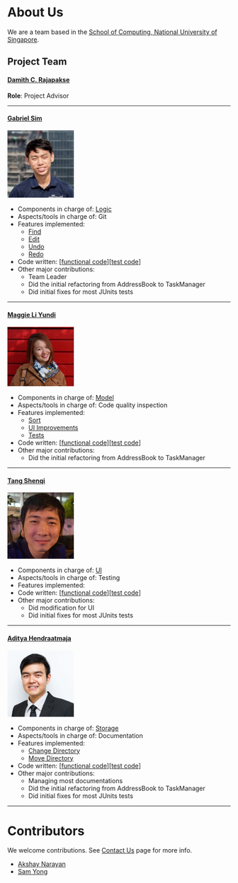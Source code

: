 # About Us

We are a team based in the [School of Computing, National University of Singapore](http://www.comp.nus.edu.sg).

## Project Team

#### [Damith C. Rajapakse](http://www.comp.nus.edu.sg/~damithch) <br>
**Role**: Project Advisor

-----

#### [Gabriel Sim](http://github.com/gabrielsim1993)
<img src="images/gabriel.png" width="150"><br>
* Components in charge of: [Logic](https://github.com/CS2103JAN2017-F12-B3/main/blob/master/docs/DeveloperGuide.md#23-logic-component)
* Aspects/tools in charge of: Git
* Features implemented:
   * [Find](https://github.com/CS2103JAN2017-F12-B3/main/blob/master/docs/UserGuide.md#26-finding-all-tasks-containing-any-keyword-in-their-task-title--description--tags-find)
   * [Edit](https://github.com/CS2103JAN2017-F12-B3/main/blob/master/docs/UserGuide.md#25-editing-a-task--edit)
   * [Undo](https://github.com/CS2103JAN2017-F12-B3/main/blob/master/docs/UserGuide.md#214-undo-the-last-user-command-that-changes-data-undo)
   * [Redo](https://github.com/CS2103JAN2017-F12-B3/main/blob/master/docs/UserGuide.md#215-redo-the-last-undo-command-redo)
* Code written: [[functional code](https://github.com/CS2103JAN2017-F12-B3/main/blob/master/collated/main/A0140032E.md)][[test code](https://github.com/CS2103JAN2017-F12-B3/main/blob/master/collated/test/A0140032E.md)]
* Other major contributions:
  * Team Leader
  * Did the initial refactoring from AddressBook to TaskManager
  * Did initial fixes for most JUnits tests

-----

#### [Maggie Li Yundi](http://github.com/maggiemeow)
<img src="images/maggiemeow.png" width="150"><br>
* Components in charge of: [Model](https://github.com/CS2103JAN2017-F12-B3/main/blob/master/docs/DeveloperGuide.md#24-model-component)
* Aspects/tools in charge of: Code quality inspection
* Features implemented:
   * [Sort](https://github.com/CS2103JAN2017-F12-B3/main/blob/master/docs/UserGuide.md#28-sorting-tasks--sort)
   * [UI Improvements](https://github.com/CS2103JAN2017-F12-B3/main/blob/master/docs/UserGuide.md#28-UI)
   * [Tests](https://github.com/CS2103JAN2017-F12-B3/main/blob/master/docs/UserGuide.md#28-Tests)
* Code written: [[functional code](https://github.com/CS2103JAN2017-F12-B3/main/blob/master/collated/main/A0131278H.md)][[test code](https://github.com/CS2103JAN2017-F12-B3/main/blob/master/collated/test/A0131278H.md)]
* Other major contributions:
  * Did the initial refactoring from AddressBook to TaskManager

-----

#### [Tang Shenqi](http://github.com/tangshenqi)
<img src="images/shenqit.png" width="150"><br>
* Components in charge of: [UI](https://github.com/CS2103JAN2017-F12-B3/main/blob/master/docs/DeveloperGuide.md#22-ui-component)
* Aspects/tools in charge of: Testing
* Features implemented:
* Code written: [[functional code](https://github.com/CS2103JAN2017-F12-B3/main/blob/master/collated/main/A0114523U.md)][[test code](https://github.com/CS2103JAN2017-F12-B3/main/blob/master/collated/test/A0114523U.md)]
* Other major contributions:
  * Did modification for UI
  * Did initial fixes for most JUnits tests

-----

#### [Aditya Hendraatmaja](https://github.com/ahendraatmaja)
<img src="images/aditya.jpg" width="150"><br>
* Components in charge of: [Storage](https://github.com/CS2103JAN2017-F12-B3/main/blob/master/docs/DeveloperGuide.md#storage-component)
* Aspects/tools in charge of: Documentation
* Features implemented:
   * [Change Directory](https://github.com/CS2103JAN2017-F12-B3/main/blob/master/docs/UserGuide.md#212-change-the-directory-of-the-task-manager--load-or-cd)
   * [Move Directory](https://github.com/CS2103JAN2017-F12-B3/main/blob/master/docs/UserGuide.md#213-move-the-directory-of-the-task-manager--move-or--movefile)
* Code written: [[functional code](https://github.com/CS2103JAN2017-F12-B3/main/blob/master/collated/main/A0114269E.md)][[test code](https://github.com/CS2103JAN2017-F12-B3/main/blob/master/collated/test/A0114269E.md)]
* Other major contributions:
  * Managing most documentations
  * Did the initial refactoring from AddressBook to TaskManager
  * Did initial fixes for most JUnits tests

 -----

# Contributors

We welcome contributions. See [Contact Us](ContactUs.md) page for more info.

* [Akshay Narayan](https://github.com/se-edu/addressbook-level4/pulls?q=is%3Apr+author%3Aokkhoy)
* [Sam Yong](https://github.com/se-edu/addressbook-level4/pulls?q=is%3Apr+author%3Amauris)
